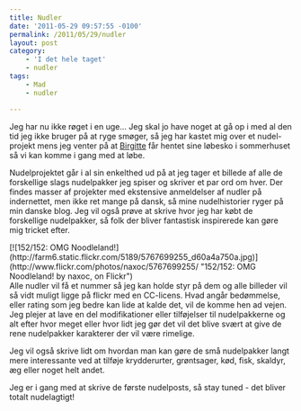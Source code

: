 ```yaml
---
title: Nudler
date: '2011-05-29 09:57:55 -0100'
permalink: /2011/05/29/nudler
layout: post
category:
    - 'I det hele taget'
    - nudler
tags:
    - Mad
    - nudler

---
```

Jeg har nu ikke røget i en uge... Jeg skal jo have noget at gå op i med al den tid jeg ikke bruger på at ryge smøger, så jeg har kastet mig over et nudel-projekt mens jeg venter på at [Birgitte](http://twitter.com/#!/skummus) får hentet sine løbesko i sommerhuset så vi kan komme i gang med at løbe.

Nudelprojektet går i al sin enkelthed ud på at jeg tager et billede af alle de forskellige slags nudelpakker jeg spiser og skriver et par ord om hver. Der findes masser af projekter med ekstensive anmeldelser af nudler på indernettet, men ikke ret mange på dansk, så mine nudelhistorier ryger på min danske blog. Jeg vil også prøve at skrive hvor jeg har købt de forskellige nudelpakker, så folk der bliver fantastisk inspirerede kan gøre mig tricket efter.

<div class="noodle-dish">[![152/152: OMG Noodleland!](http://farm6.static.flickr.com/5189/5767699255_d60a4a750a.jpg)](http://www.flickr.com/photos/naxoc/5767699255/ "152/152: OMG Noodleland! by naxoc, on Flickr")</div>Alle nudler vil få et nummer så jeg kan holde styr på dem og alle billeder vil så vidt muligt ligge på flickr med en CC-licens. Hvad angår bedømmelse, eller rating som jeg bedre kan lide at kalde det, vil de komme hen ad vejen. Jeg plejer at lave en del modifikationer eller tilføjelser til nudelpakkerne og alt efter hvor meget eller hvor lidt jeg gør det vil det blive svært at give de rene nudelpakker karakterer der vil være rimelige.

Jeg vil også skrive lidt om hvordan man kan gøre de små nudelpakker langt mere interessante ved at tilføje krydderurter, grøntsager, kød, fisk, skaldyr, æg eller noget helt andet.

Jeg er i gang med at skrive de første nudelposts, så stay tuned - det bliver totalt nudelagtigt!
